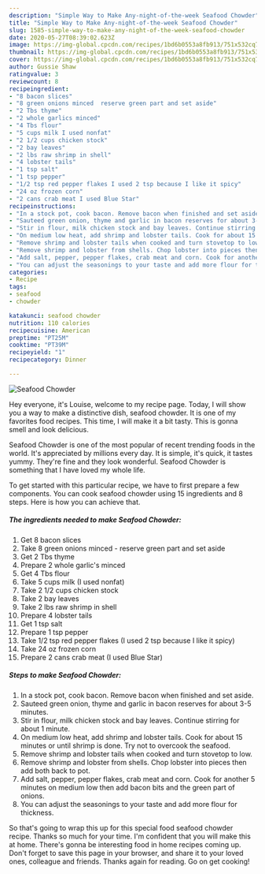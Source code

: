 ```yaml
---
description: "Simple Way to Make Any-night-of-the-week Seafood Chowder"
title: "Simple Way to Make Any-night-of-the-week Seafood Chowder"
slug: 1585-simple-way-to-make-any-night-of-the-week-seafood-chowder
date: 2020-05-27T08:39:02.623Z
image: https://img-global.cpcdn.com/recipes/1bd6b0553a8fb913/751x532cq70/seafood-chowder-recipe-main-photo.jpg
thumbnail: https://img-global.cpcdn.com/recipes/1bd6b0553a8fb913/751x532cq70/seafood-chowder-recipe-main-photo.jpg
cover: https://img-global.cpcdn.com/recipes/1bd6b0553a8fb913/751x532cq70/seafood-chowder-recipe-main-photo.jpg
author: Gussie Shaw
ratingvalue: 3
reviewcount: 8
recipeingredient:
- "8 bacon slices"
- "8 green onions minced  reserve green part and set aside"
- "2 Tbs thyme"
- "2 whole garlics minced"
- "4 Tbs flour"
- "5 cups milk I used nonfat"
- "2 1/2 cups chicken stock"
- "2 bay leaves"
- "2 lbs raw shrimp in shell"
- "4 lobster tails"
- "1 tsp salt"
- "1 tsp pepper"
- "1/2 tsp red pepper flakes I used 2 tsp because I like it spicy"
- "24 oz frozen corn"
- "2 cans crab meat I used Blue Star"
recipeinstructions:
- "In a stock pot, cook bacon. Remove bacon when finished and set aside."
- "Sauteed green onion, thyme and garlic in bacon reserves for about 3-5 minutes."
- "Stir in flour, milk chicken stock and bay leaves. Continue stirring for about 1 minute."
- "On medium low heat, add shrimp and lobster tails. Cook for about 15 minutes or until shrimp is done. Try not to overcook the seafood."
- "Remove shrimp and lobster tails when cooked and turn stovetop to low."
- "Remove shrimp and lobster from shells. Chop lobster into pieces then add both back to pot."
- "Add salt, pepper, pepper flakes, crab meat and corn. Cook for another 5 minutes on medium low then add bacon bits and the green part of onions."
- "You can adjust the seasonings to your taste and add more flour for thickness."
categories:
- Recipe
tags:
- seafood
- chowder

katakunci: seafood chowder 
nutrition: 110 calories
recipecuisine: American
preptime: "PT25M"
cooktime: "PT39M"
recipeyield: "1"
recipecategory: Dinner

---
```



![Seafood Chowder](https://img-global.cpcdn.com/recipes/1bd6b0553a8fb913/751x532cq70/seafood-chowder-recipe-main-photo.jpg)

Hey everyone, it's Louise, welcome to my recipe page. Today, I will show you a way to make a distinctive dish, seafood chowder. It is one of my favorites food recipes. This time, I will make it a bit tasty. This is gonna smell and look delicious.

Seafood Chowder is one of the most popular of recent trending foods in the world. It's appreciated by millions every day. It is simple, it's quick, it tastes yummy. They're fine and they look wonderful. Seafood Chowder is something that I have loved my whole life.




To get started with this particular recipe, we have to first prepare a few components. You can cook seafood chowder using 15 ingredients and 8 steps. Here is how you can achieve that.

<!--inarticleads1-->

##### The ingredients needed to make Seafood Chowder:

1. Get 8 bacon slices
1. Take 8 green onions minced - reserve green part and set aside
1. Get 2 Tbs thyme
1. Prepare 2 whole garlic&#39;s minced
1. Get 4 Tbs flour
1. Take 5 cups milk (I used nonfat)
1. Take 2 1/2 cups chicken stock
1. Take 2 bay leaves
1. Take 2 lbs raw shrimp in shell
1. Prepare 4 lobster tails
1. Get 1 tsp salt
1. Prepare 1 tsp pepper
1. Take 1/2 tsp red pepper flakes (I used 2 tsp because I like it spicy)
1. Take 24 oz frozen corn
1. Prepare 2 cans crab meat (I used Blue Star)




<!--inarticleads2-->

##### Steps to make Seafood Chowder:

1. In a stock pot, cook bacon. Remove bacon when finished and set aside.
1. Sauteed green onion, thyme and garlic in bacon reserves for about 3-5 minutes.
1. Stir in flour, milk chicken stock and bay leaves. Continue stirring for about 1 minute.
1. On medium low heat, add shrimp and lobster tails. Cook for about 15 minutes or until shrimp is done. Try not to overcook the seafood.
1. Remove shrimp and lobster tails when cooked and turn stovetop to low.
1. Remove shrimp and lobster from shells. Chop lobster into pieces then add both back to pot.
1. Add salt, pepper, pepper flakes, crab meat and corn. Cook for another 5 minutes on medium low then add bacon bits and the green part of onions.
1. You can adjust the seasonings to your taste and add more flour for thickness.




So that's going to wrap this up for this special food seafood chowder recipe. Thanks so much for your time. I'm confident that you will make this at home. There's gonna be interesting food in home recipes coming up. Don't forget to save this page in your browser, and share it to your loved ones, colleague and friends. Thanks again for reading. Go on get cooking!
